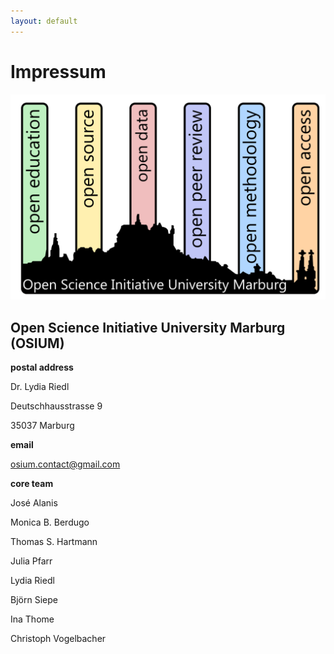 ```yaml
---
layout: default
---
```


# Impressum

![OSIUM_Logo](./assets/images/OSIUM_logo.png)


## Open Science Initiative University Marburg (OSIUM)

**postal address**

Dr. Lydia Riedl

Deutschhausstrasse 9

35037 Marburg

**email**

osium.contact@gmail.com

**core team**

José Alanis

Monica B. Berdugo

Thomas S. Hartmann

Julia Pfarr

Lydia Riedl

Björn Siepe

Ina Thome

Christoph Vogelbacher
